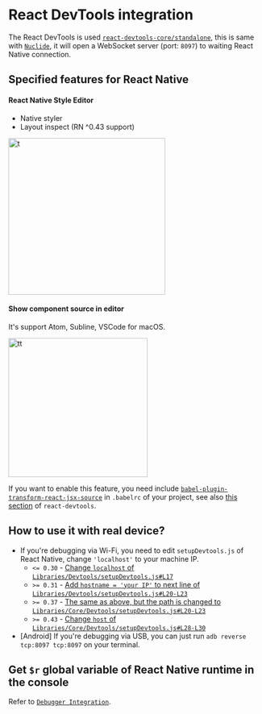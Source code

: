 # React DevTools integration

The React DevTools is used [`react-devtools-core/standalone`](https://github.com/facebook/react-devtools/tree/master/packages/react-devtools-core#requirereact-devtools-corestandalone), this is same with [`Nuclide`](https://github.com/facebook/nuclide), it will open a WebSocket server (port: `8097`) to waiting React Native connection.

## Specified features for React Native

#### React Native Style Editor

* Native styler
* Layout inspect (RN ^0.43 support)

<img width="311" alt="t" src="https://cloud.githubusercontent.com/assets/3001525/25572751/f8477afe-2e70-11e7-9a17-17a4f48436aa.png">

#### Show component source in editor

It's support Atom, Subline, VSCode for macOS.

<img width="276" alt="tt" src="https://cloud.githubusercontent.com/assets/3001525/25572822/a83fdafa-2e71-11e7-8093-cce3f7db98c0.png">

If you want to enable this feature, you need include [`babel-plugin-transform-react-jsx-source`](https://github.com/babel/babel/tree/master/packages/babel-plugin-transform-react-jsx-source) in `.babelrc` of your project, see also [this section](https://github.com/facebook/react-devtools#displaying-element-souce) of `react-devtools`.

## How to use it with real device?

* If you're debugging via Wi-Fi, you need to edit `setupDevtools.js` of React Native, change `'localhost'` to your machine IP.
  - `<= 0.30` - [Change `localhost` of `Libraries/Devtools/setupDevtools.js#L17`](https://github.com/facebook/react-native/blob/bd60d828c5fc9cb066e5f647c87ecd6f70cb63a5/Libraries/Devtools/setupDevtools.js#L17)
  - `>= 0.31` - [Add `hostname = 'your IP'` to next line of `Libraries/Devtools/setupDevtools.js#L20-L23`](https://github.com/facebook/react-native/blob/46417dd26a4ab247d59ad147fdfe1655cb23edf9/Libraries/Devtools/setupDevtools.js#L20-L23)
  - `>= 0.37` - [The same as above, but the path is changed to `Libraries/Core/Devtools/setupDevtools.js#L20-L23`](https://github.com/facebook/react-native/blob/292cc82d0ebc437a6f1cdd2e972b3917b7ee05a4/Libraries/Core/Devtools/setupDevtools.js#L20-L23)
  - `>= 0.43` - [Change `host` of `Libraries/Core/Devtools/setupDevtools.js#L28-L30`](https://github.com/facebook/react-native/blob/0.43-stable/Libraries/Core/Devtools/setupDevtools.js)
* [Android] If you're debugging via USB, you can just run `adb reverse tcp:8097 tcp:8097` on your terminal.

## Get `$r` global variable of React Native runtime in the console

Refer to [`Debugger Integration`](debugger-integration.md#debugging-tips).
